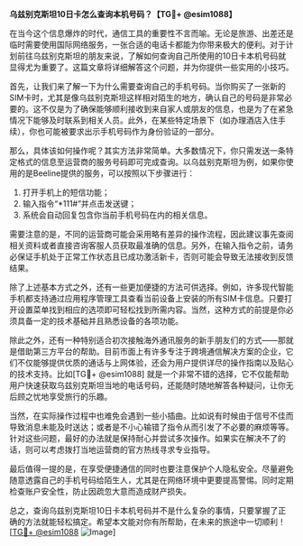 **乌兹别克斯坦10日卡怎么查询本机号码？【TG💪+ @esim1088】**

在当今这个信息爆炸的时代，通信工具的重要性不言而喻。无论是旅游、出差还是临时需要使用国际网络服务，一张合适的电话卡都能为你带来极大的便利。对于计划前往乌兹别克斯坦的朋友来说，了解如何查询自己所使用的10日卡本机号码就显得尤为重要了。这篇文章将详细解答这个问题，并为你提供一些实用的小技巧。

首先，让我们来了解一下为什么需要查询自己的手机号码。当你购买了一张新的SIM卡时，尤其是像乌兹别克斯坦这样相对陌生的地方，确认自己的号码是非常必要的。这不仅是为了确保能够顺利接收到来自家人或朋友的信息，也是为了在紧急情况下能够及时联系到相关人员。此外，在某些特定场景下（如办理酒店入住手续），你也可能被要求出示手机号码作为身份验证的一部分。

那么，具体该如何操作呢？其实方法非常简单。大多数情况下，你只需发送一条特定格式的信息至运营商的服务号码即可完成查询。以乌兹别克斯坦为例，如果你使用的是Beeline提供的服务，可以按照以下步骤进行：

1. 打开手机上的短信功能；
2. 输入指令“*111#”并点击发送键；
3. 系统会自动回复包含你当前手机号码在内的相关信息。

需要注意的是，不同的运营商可能会采用略有差异的操作流程，因此建议事先查阅相关资料或者直接咨询客服人员获取最准确的信息。另外，在输入指令之前，请务必保证手机处于正常工作状态且已成功激活新卡，否则可能会导致无法接收到反馈结果。

除了上述基本方式之外，还有一些更加便捷的方法可供选择。例如，许多现代智能手机都支持通过应用程序管理工具查看当前设备上安装的所有SIM卡信息。只要打开设置菜单找到相应的选项即可轻松找到所需内容。当然，这种方式的前提是你必须具备一定的技术基础并且熟悉设备的各项功能。

除此之外，还有一种特别适合初次接触海外通讯服务的新手朋友们的方式——那就是借助第三方平台的帮助。目前市面上有许多专注于跨境通信解决方案的企业，它们不仅能够提供优质的通话与上网体验，还会为用户提供详尽的操作指南以及贴心的技术支持。比如[TG💪+ @esim1088] 就是一个非常不错的选择，它不仅能帮助用户快速获取乌兹别克斯坦当地的电话号码，还能随时随地解答各种疑问，让你无后顾之忧地享受旅行的乐趣。

当然，在实际操作过程中也难免会遇到一些小插曲。比如说有时候由于信号不佳而导致消息未能及时送达；或者是不小心输错了指令从而引发了不必要的麻烦等等。针对这些问题，最好的办法就是保持耐心并尝试多次操作。如果实在解决不了的话，则可以考虑拨打当地运营商的官方热线寻求专业指导。

最后值得一提的是，在享受便捷通信的同时也要注意保护个人隐私安全。尽量避免随意透露自己的手机号码给陌生人，尤其是在网络环境中更要提高警惕。同时定期检查账户安全性，防止因疏忽大意而造成财产损失。

总之，查询乌兹别克斯坦10日卡本机号码并不是什么复杂的事情，只要掌握了正确的方法就能轻松搞定。希望本文能对你有所帮助，在未来的旅途中一切顺利！[[TG💪+ @esim1088](https://t.me/s/esim1088) ![Image](https://i.postimg.cc/4NQfJmqS/Snipaste-2025-05-13-00-14-12.png)]
